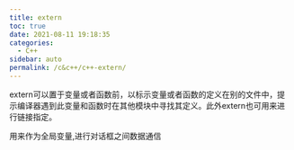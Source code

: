 ```yaml
---
title: extern
toc: true
date: 2021-08-11 19:18:35
categories: 
  - C++
sidebar: auto
permalink: /c&c++/c++-extern/
---
```


extern可以置于变量或者函数前，以标示变量或者函数的定义在别的文件中，提示编译器遇到此变量和函数时在其他模块中寻找其定义。此外extern也可用来进行链接指定。

用来作为全局变量,进行对话框之间数据通信
